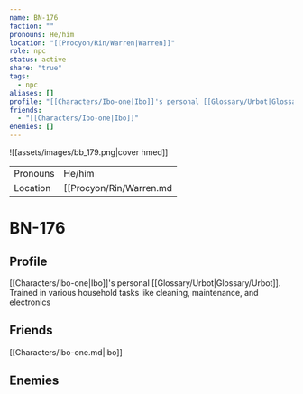 ```yaml
---
name: BN-176
faction: ""
pronouns: He/him
location: "[[Procyon/Rin/Warren|Warren]]"
role: npc
status: active
share: "true"
tags:
  - npc
aliases: []
profile: "[[Characters/Ibo-one|Ibo]]'s personal [[Glossary/Urbot|Glossary/Urbot]]. Trained in various household tasks like cleaning, maintenance, and electronics"
friends:
  - "[[Characters/Ibo-one|Ibo]]"
enemies: []
---
```


![[assets/images/bb_179.png|cover hmed]]

|  |  |
| ---- | ---- |
| Pronouns | He/him |
| Location | [[Procyon/Rin/Warren.md|Warren]] |


# BN-176
## Profile
[[Characters/Ibo-one|Ibo]]'s personal [[Glossary/Urbot|Glossary/Urbot]]. Trained in various household tasks like cleaning, maintenance, and electronics

## Friends
[[Characters/Ibo-one.md|Ibo]]

## Enemies



